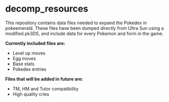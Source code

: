 # decomp_resources

This repository contains data files needed to expand the Pokedex in pokeemerald. These files have been dumped directly from Ultra Sun 
using a modified pk3DS, 
and include data for every Pokemon and form in the game.


**Currently included files are:**


- Level up moves
- Egg moves
- Base stats
- Pokedex entries


**Files that will be added in future are:**


- TM, HM and Tutor compatibility
- High quality cries
